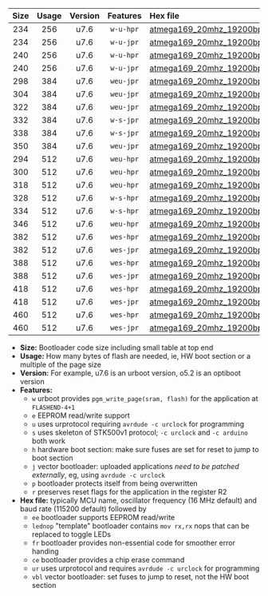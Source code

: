 |Size|Usage|Version|Features|Hex file|
|:-:|:-:|:-:|:-:|:--|
|234|256|u7.6|`w-u-hpr`|[atmega169_20mhz_19200bps_ur.hex](https://raw.githubusercontent.com/stefanrueger/urboot/main/bootloaders/atmega169/fcpu_20mhz/19200_bps/atmega169_20mhz_19200bps_ur.hex)|
|234|256|u7.6|`w-u-jpr`|[atmega169_20mhz_19200bps_ur_vbl.hex](https://raw.githubusercontent.com/stefanrueger/urboot/main/bootloaders/atmega169/fcpu_20mhz/19200_bps/atmega169_20mhz_19200bps_ur_vbl.hex)|
|240|256|u7.6|`w-u-hpr`|[atmega169_20mhz_19200bps_lednop_ur.hex](https://raw.githubusercontent.com/stefanrueger/urboot/main/bootloaders/atmega169/fcpu_20mhz/19200_bps/atmega169_20mhz_19200bps_lednop_ur.hex)|
|240|256|u7.6|`w-u-jpr`|[atmega169_20mhz_19200bps_lednop_ur_vbl.hex](https://raw.githubusercontent.com/stefanrueger/urboot/main/bootloaders/atmega169/fcpu_20mhz/19200_bps/atmega169_20mhz_19200bps_lednop_ur_vbl.hex)|
|298|384|u7.6|`weu-jpr`|[atmega169_20mhz_19200bps_ee_ur_vbl.hex](https://raw.githubusercontent.com/stefanrueger/urboot/main/bootloaders/atmega169/fcpu_20mhz/19200_bps/atmega169_20mhz_19200bps_ee_ur_vbl.hex)|
|304|384|u7.6|`weu-jpr`|[atmega169_20mhz_19200bps_ee_lednop_ur_vbl.hex](https://raw.githubusercontent.com/stefanrueger/urboot/main/bootloaders/atmega169/fcpu_20mhz/19200_bps/atmega169_20mhz_19200bps_ee_lednop_ur_vbl.hex)|
|322|384|u7.6|`weu-jpr`|[atmega169_20mhz_19200bps_ee_lednop_fr_ur_vbl.hex](https://raw.githubusercontent.com/stefanrueger/urboot/main/bootloaders/atmega169/fcpu_20mhz/19200_bps/atmega169_20mhz_19200bps_ee_lednop_fr_ur_vbl.hex)|
|332|384|u7.6|`w-s-jpr`|[atmega169_20mhz_19200bps_vbl.hex](https://raw.githubusercontent.com/stefanrueger/urboot/main/bootloaders/atmega169/fcpu_20mhz/19200_bps/atmega169_20mhz_19200bps_vbl.hex)|
|338|384|u7.6|`w-s-jpr`|[atmega169_20mhz_19200bps_lednop_vbl.hex](https://raw.githubusercontent.com/stefanrueger/urboot/main/bootloaders/atmega169/fcpu_20mhz/19200_bps/atmega169_20mhz_19200bps_lednop_vbl.hex)|
|350|384|u7.6|`weu-jpr`|[atmega169_20mhz_19200bps_ee_lednop_fr_ce_ur_vbl.hex](https://raw.githubusercontent.com/stefanrueger/urboot/main/bootloaders/atmega169/fcpu_20mhz/19200_bps/atmega169_20mhz_19200bps_ee_lednop_fr_ce_ur_vbl.hex)|
|294|512|u7.6|`weu-hpr`|[atmega169_20mhz_19200bps_ee_ur.hex](https://raw.githubusercontent.com/stefanrueger/urboot/main/bootloaders/atmega169/fcpu_20mhz/19200_bps/atmega169_20mhz_19200bps_ee_ur.hex)|
|300|512|u7.6|`weu-hpr`|[atmega169_20mhz_19200bps_ee_lednop_ur.hex](https://raw.githubusercontent.com/stefanrueger/urboot/main/bootloaders/atmega169/fcpu_20mhz/19200_bps/atmega169_20mhz_19200bps_ee_lednop_ur.hex)|
|318|512|u7.6|`weu-hpr`|[atmega169_20mhz_19200bps_ee_lednop_fr_ur.hex](https://raw.githubusercontent.com/stefanrueger/urboot/main/bootloaders/atmega169/fcpu_20mhz/19200_bps/atmega169_20mhz_19200bps_ee_lednop_fr_ur.hex)|
|328|512|u7.6|`w-s-hpr`|[atmega169_20mhz_19200bps.hex](https://raw.githubusercontent.com/stefanrueger/urboot/main/bootloaders/atmega169/fcpu_20mhz/19200_bps/atmega169_20mhz_19200bps.hex)|
|334|512|u7.6|`w-s-hpr`|[atmega169_20mhz_19200bps_lednop.hex](https://raw.githubusercontent.com/stefanrueger/urboot/main/bootloaders/atmega169/fcpu_20mhz/19200_bps/atmega169_20mhz_19200bps_lednop.hex)|
|346|512|u7.6|`weu-hpr`|[atmega169_20mhz_19200bps_ee_lednop_fr_ce_ur.hex](https://raw.githubusercontent.com/stefanrueger/urboot/main/bootloaders/atmega169/fcpu_20mhz/19200_bps/atmega169_20mhz_19200bps_ee_lednop_fr_ce_ur.hex)|
|382|512|u7.6|`wes-hpr`|[atmega169_20mhz_19200bps_ee.hex](https://raw.githubusercontent.com/stefanrueger/urboot/main/bootloaders/atmega169/fcpu_20mhz/19200_bps/atmega169_20mhz_19200bps_ee.hex)|
|382|512|u7.6|`wes-jpr`|[atmega169_20mhz_19200bps_ee_vbl.hex](https://raw.githubusercontent.com/stefanrueger/urboot/main/bootloaders/atmega169/fcpu_20mhz/19200_bps/atmega169_20mhz_19200bps_ee_vbl.hex)|
|388|512|u7.6|`wes-hpr`|[atmega169_20mhz_19200bps_ee_lednop.hex](https://raw.githubusercontent.com/stefanrueger/urboot/main/bootloaders/atmega169/fcpu_20mhz/19200_bps/atmega169_20mhz_19200bps_ee_lednop.hex)|
|388|512|u7.6|`wes-jpr`|[atmega169_20mhz_19200bps_ee_lednop_vbl.hex](https://raw.githubusercontent.com/stefanrueger/urboot/main/bootloaders/atmega169/fcpu_20mhz/19200_bps/atmega169_20mhz_19200bps_ee_lednop_vbl.hex)|
|418|512|u7.6|`wes-hpr`|[atmega169_20mhz_19200bps_ee_lednop_fr.hex](https://raw.githubusercontent.com/stefanrueger/urboot/main/bootloaders/atmega169/fcpu_20mhz/19200_bps/atmega169_20mhz_19200bps_ee_lednop_fr.hex)|
|418|512|u7.6|`wes-jpr`|[atmega169_20mhz_19200bps_ee_lednop_fr_vbl.hex](https://raw.githubusercontent.com/stefanrueger/urboot/main/bootloaders/atmega169/fcpu_20mhz/19200_bps/atmega169_20mhz_19200bps_ee_lednop_fr_vbl.hex)|
|460|512|u7.6|`wes-hpr`|[atmega169_20mhz_19200bps_ee_lednop_fr_ce.hex](https://raw.githubusercontent.com/stefanrueger/urboot/main/bootloaders/atmega169/fcpu_20mhz/19200_bps/atmega169_20mhz_19200bps_ee_lednop_fr_ce.hex)|
|460|512|u7.6|`wes-jpr`|[atmega169_20mhz_19200bps_ee_lednop_fr_ce_vbl.hex](https://raw.githubusercontent.com/stefanrueger/urboot/main/bootloaders/atmega169/fcpu_20mhz/19200_bps/atmega169_20mhz_19200bps_ee_lednop_fr_ce_vbl.hex)|

- **Size:** Bootloader code size including small table at top end
- **Usage:** How many bytes of flash are needed, ie, HW boot section or a multiple of the page size
- **Version:** For example, u7.6 is an urboot version, o5.2 is an optiboot version
- **Features:**
  + `w` urboot provides `pgm_write_page(sram, flash)` for the application at `FLASHEND-4+1`
  + `e` EEPROM read/write support
  + `u` uses urprotocol requiring `avrdude -c urclock` for programming
  + `s` uses skeleton of STK500v1 protocol; `-c urclock` and `-c arduino` both work
  + `h` hardware boot section: make sure fuses are set for reset to jump to boot section
  + `j` vector bootloader: uploaded applications *need to be patched externally*, eg, using `avrdude -c urclock`
  + `p` bootloader protects itself from being overwritten
  + `r` preserves reset flags for the application in the register R2
- **Hex file:** typically MCU name, oscillator frequency (16 MHz default) and baud rate (115200 default) followed by
  + `ee` bootloader supports EEPROM read/write
  + `lednop` "template" bootloader contains `mov rx,rx` nops that can be replaced to toggle LEDs
  + `fr` bootloader provides non-essential code for smoother error handing
  + `ce` bootloader provides a chip erase command
  + `ur` uses urprotocol and requires `avrdude -c urclock` for programming
  + `vbl` vector bootloader: set fuses to jump to reset, not the HW boot section
